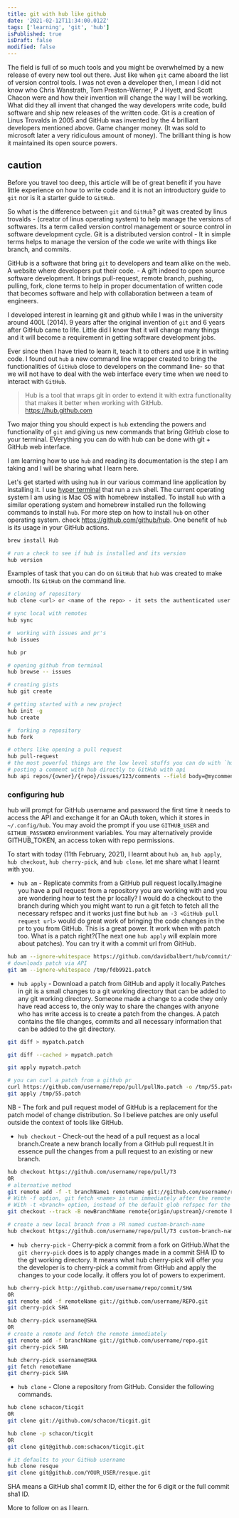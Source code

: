 ```yaml
---
title: git with hub like github
date: '2021-02-12T11:34:00.012Z'
tags: ['learning', 'git', 'hub']
isPublished: true
isDraft: false
modified: false
---
```


The field is full of so much tools and you might be overwhelmed by a new release of every new tool out there. Just like when `git` came aboard the list of version control tools. I was not even a developer then, I mean I did not know who Chris Wanstrath, Tom Preston-Werner, P J Hyett, and Scott Chacon were and how their invention will change the way I will be working. What did they all invent that changed the way developers write code, build software and ship new releases of the written code. Git is a creation of Linus Trovalds in 2005 and GitHub was invented by the 4 brilliant developers mentioned above. Game changer money. (It was sold to microsoft later a very ridiculous amount of money). The brilliant thing is how it maintained its open source powers.

<!-- caution -->
## caution

Before you travel too deep, this article will be of great benefit if you have little experience on how to write code and it is not an introductory guide to `git` nor is it a starter guide to `GitHub`.

So what is the difference between `git` and `GitHub`? git was created by linus trovalds - (creator of linus operating system) to help manage the versions of softwares. Its a term called version control management or source control in software development cycle. Git is a distributed version control - It in simple terms helps to manage the version of the code we write with things like branch, and commits.

GitHub is a software that bring `git` to developers and team alike on the web. A website where developers put their code. - A gift indeed to open source software development. It brings pull-request, remote branch, pushing, pulling, fork, clone terms to help in proper documentation of written code that becomes software and help with collaboration between a team of engineers.

I developed interest in learning git and github while I was in the university around 400L (2014). 9 years after the original invention of `git` and 6 years after GitHub came to life. Little did I know that it will change many things and it will become a requirement in getting software development jobs.

Ever since then I have tried to learn it, teach it to others and use it in writing code. I found out `hub` a new command line wrapper created to bring the functionalities of `GitHub` close to developers on the command line- so that we will not have to deal with the web interface every time when we need to interact with `GitHub`.

> Hub is a tool that wraps git in order to extend it with extra functionality that makes it better when working with GitHub.
> <https://hub.github.com>

Two major thing you should expect is `hub` extending the powers and functionality of `git` and giving us new commands that bring GitHub close to your terminal. EVerything you can do with hub can be done with git + GitHub web interface.

I am learning how to use `hub` and reading its documentation is the step I am taking and I will be sharing what I learn here.

Let's get started with using `hub` in our various command line application by installing it. I use [hyper terminal](https://hyper.is) that run a `zsh` shell. The current operating system I am using is Mac OS with homebrew installed. To install `hub` with a similar operationg system and homebrew installed run the following commands to install `hub`. For more step on how to install `hub` on other operating system. check <https://github.com/github/hub>. One benefit of `hub` is its usage in your GitHub actions.

```sh
brew install Hub

# run a check to see if hub is installed and its version
hub version
```

Examples of task that you can do on `GitHub` that `hub` was created to make smooth. Its `GitHub` on the command line.

```sh
# cloning of repository
hub clone <url> or <name of the repo> - it sets the authenticated user github name as the default

# sync local with remotes
hub sync

#  working with issues and pr's
hub issues

hub pr

# opening github from terminal
hub browse -- issues

# creating gists
hub git create

# getting started with a new project
hub init -g
hub create

#  forking a repository
hub fork

# others like opening a pull request
hub pull-request
# the most powerful things are the low level stuffs you can do with `hub api`
# posting a comment with hub directly to GitHub with api
hub api repos/{owner}/{repo}/issues/123/comments --field body=@mycomment.txt
```

### configuring hub

hub will prompt for GitHub username and password the first time it needs to access the API and exchange it for an OAuth token, which it stores in `~/.config/hub`. You may avoid the prompt if you use `GITHUB_USER` and `GITHUB_PASSWORD` environment variables. You may alternatively provide GITHUB_TOKEN, an access token with repo permissions.

To start with today (11th February, 2021), I learnt about `hub am`, `hub apply`, `hub checkout`, `hub cherry-pick`, and `hub clone`. let me share what I learnt with you.

- `hub am` - Replicate commits from a GitHub pull request locally.Imagine you have a pull request from a repository you are working with and you are wondering how to test the pr locally? I would do a checkout to the branch during which you might want to run a git fetch to fetch all the necessary refspec and it works just fine but `hub am -3 <GitHub pull request url>` would do great work of bringing the code changes in the pr to you from GitHub. This is a great power. It work when with patch too. What is a patch right?(The next one `hub apply` will explain more about patches). You can try it with a commit url from GitHub.

```sh
hub am --ignore-whitespace https://github.com/davidbalbert/hub/commit/fdb9921
# downloads patch via API
git am --ignore-whitespace /tmp/fdb9921.patch
```

- `hub apply` - Download a patch from GitHub and apply it locally.Patches in git is a small changes to a git working directory that can be added to any git working directory. Someone made a change to a code they only have read access to, the only way to share the changes with anyone who has write access is to create a patch from the changes. A patch contains the file changes, commits and all necessary information that can be added to the git directory.

```sh
git diff > mypatch.patch

git diff --cached > mypatch.patch

git apply mypatch.patch

# you can curl a patch from a github pr
curl https://github.com/username/repo/pull/pullNo.patch -o /tmp/55.patch
git apply /tmp/55.patch
```

NB -  The fork and pull request model of GitHub is a replacement for the patch model of change distribution. So I believe patches are only useful outside the context of tools like GitHub.

- `hub checkout` - Check-out the head of a pull request as a local branch.Create a new branch locally from a GitHub pull request.It in essence pull the changes from a pull request to an existing or new branch.

```sh
hub checkout https://github.com/username/repo/pull/73
OR
# alternative method
git remote add -f -t branchName1 remoteName git://github.com/username/repo.git
# With -f option, git fetch <name> is run immediately after the remote information is set up.
# With -t <branch> option, instead of the default glob refspec for the remote to track all branches under the refs/remotes/<name>/ namespace, a refspec to track only <branch> is created. You can give more than one -t <branch> to track multiple branches without grabbing all branches.
git checkout --track -B newBranchName remote{origin/upstream}/<remote branch name>

# create a new local branch from a PR named custom-branch-name
hub checkout https://github.com/username/repo/pull/73 custom-branch-name
```

- `hub cherry-pick` - Cherry-pick a commit from a fork on GitHub.What the `git cherry-pick` does is to apply changes made in a commit SHA ID to the git working directory. It means what hub cherry-pick will offer you the developer is to cherry-pick a commit from GitHub and apply the changes to your code locally. it offers you lot of powers to experiment.

```sh
hub cherry-pick http://github.com/username/repo/commit/SHA
OR
git remote add -f remoteName git://github.com/username/REPO.git
git cherry-pick SHA

hub cherry-pick username@SHA
OR
# create a remote and fetch the remote immediately
git remote add -f branchName git://github.com/username/repo.git
git cherry-pick SHA

hub cherry-pick username@SHA
git fetch remoteName
git cherry-pick SHA
```

- `hub clone` - Clone a repository from GitHub. Consider the following commands.

```sh
hub clone schacon/ticgit
OR
git clone git://github.com/schacon/ticgit.git

hub clone -p schacon/ticgit
OR
git clone git@github.com:schacon/ticgit.git

# it defaults to your GitHub username
hub clone resque
git clone git@github.com/YOUR_USER/resque.git
```

SHA means a GitHub sha1 commit ID, either the for 6 digit or the full commit sha1 ID.

More to follow on as I learn.
